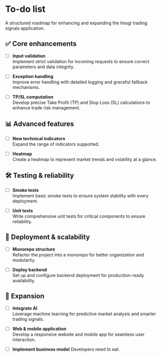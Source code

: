# To-do list

A structured roadmap for enhancing and expanding the Imugi trading signals
application.

## ✅ Core enhancements

- [ ] **Input validation**  
  Implement strict validation for incoming requests to ensure correct
  parameters and data integrity.

- [ ] **Exception handling**  
  Improve error handling with detailed logging and graceful fallback mechanisms.

- [ ] **TP/SL computation**  
  Develop precise Take Profit (TP) and Stop Loss (SL) calculations to enhance
  trade risk management.

## 📊 Advanced features

- [ ] **New technical indicators**  
  Expand the range of indicators supported.
  
- [ ] **Heatmap**  
  Create a heatmap to represent market trends and volatility at a glance.

## 🛠 Testing & reliability

- [ ] **Smoke tests**  
  Implement basic smoke tests to ensure system stability with every deployment.
  
- [ ] **Unit tests**  
  Write comprehensive unit tests for critical components to ensure reliability.

## 🚀 Deployment & scalability

- [ ] **Monorepo structure**  
  Refactor the project into a monorepo for better organization and modularity.

- [ ] **Deploy backend**  
  Set up and configure backend deployment for production-ready availability.

## 💸 Expansion

- [ ] **Integrate AI**  
  Leverage machine learning for predictive market analysis and smarter
  trading signals.

- [ ] **Web & mobile application**  
  Develop a responsive website and mobile app for seamless user
  interaction.

- [ ] **Implement business model**
  Developers need to eat.
